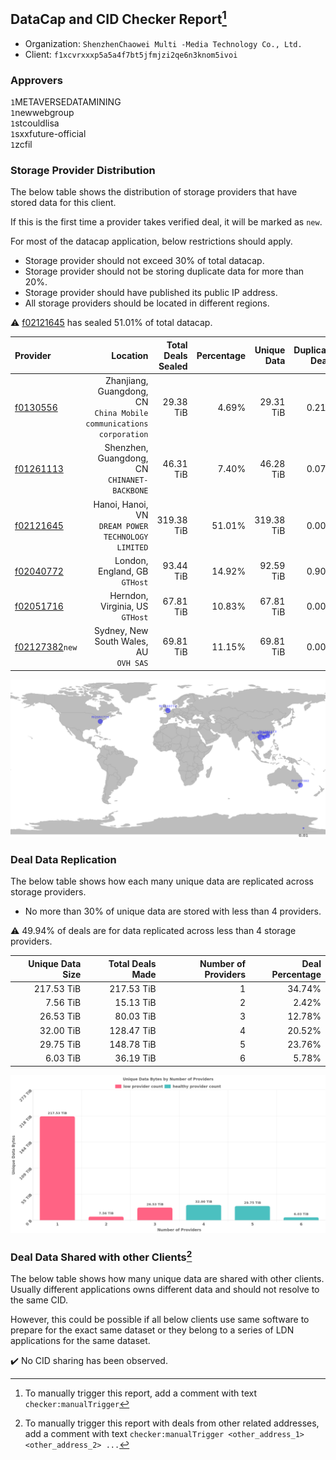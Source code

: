 ## DataCap and CID Checker Report[^1]
 - Organization: `ShenzhenChaowei Multi -Media Technology Co., Ltd.`
 - Client: `f1xcvrxxxp5a5a4f7bt5jfmjzi2qe6n3knom5ivoi`
### Approvers
`1`METAVERSEDATAMINING<br/>`1`newwebgroup<br/>`1`stcouldlisa<br/>`1`sxxfuture-official<br/>`1`zcfil

### Storage Provider Distribution
The below table shows the distribution of storage providers that have stored data for this client.

If this is the first time a provider takes verified deal, it will be marked as `new`.

For most of the datacap application, below restrictions should apply.
 - Storage provider should not exceed 30% of total datacap.
 - Storage provider should not be storing duplicate data for more than 20%.
 - Storage provider should have published its public IP address.
 - All storage providers should be located in different regions.

⚠️ [f02121645](https://filfox.info/en/address/f02121645) has sealed 51.01% of total datacap.

| Provider                                                    |                                                               Location | Total Deals Sealed | Percentage | Unique Data | Duplicate Deals |
| :---------------------------------------------------------- | ---------------------------------------------------------------------: | -----------------: | ---------: | ----------: | --------------: |
| [f0130556](https://filfox.info/en/address/f0130556)         | Zhanjiang, Guangdong, CN<br/>`China Mobile communications corporation` |          29.38 TiB |      4.69% |   29.31 TiB |           0.21% |
| [f01261113](https://filfox.info/en/address/f01261113)       |                        Shenzhen, Guangdong, CN<br/>`CHINANET-BACKBONE` |          46.31 TiB |      7.40% |   46.28 TiB |           0.07% |
| [f02121645](https://filfox.info/en/address/f02121645)       |                  Hanoi, Hanoi, VN<br/>`DREAM POWER TECHNOLOGY LIMITED` |         319.38 TiB |     51.01% |  319.38 TiB |           0.00% |
| [f02040772](https://filfox.info/en/address/f02040772)       |                                       London, England, GB<br/>`GTHost` |          93.44 TiB |     14.92% |   92.59 TiB |           0.90% |
| [f02051716](https://filfox.info/en/address/f02051716)       |                                     Herndon, Virginia, US<br/>`GTHost` |          67.81 TiB |     10.83% |   67.81 TiB |           0.00% |
| [f02127382](https://filfox.info/en/address/f02127382)`new`  |                              Sydney, New South Wales, AU<br/>`OVH SAS` |          69.81 TiB |     11.15% |   69.81 TiB |           0.00% |

<img src="https://raw.githubusercontent.com/data-preservation-programs/filplus-checker-assets/main/filecoin-project/filecoin-plus-large-datasets/issues/1909/1684225156246.png"/>

### Deal Data Replication
The below table shows how each many unique data are replicated across storage providers.

- No more than 30% of unique data are stored with less than 4 providers.

⚠️ 49.94% of deals are for data replicated across less than 4 storage providers.

| Unique Data Size | Total Deals Made | Number of Providers | Deal Percentage |
| ---------------: | ---------------: | ------------------: | --------------: |
|       217.53 TiB |       217.53 TiB |                   1 |          34.74% |
|         7.56 TiB |        15.13 TiB |                   2 |           2.42% |
|        26.53 TiB |        80.03 TiB |                   3 |          12.78% |
|        32.00 TiB |       128.47 TiB |                   4 |          20.52% |
|        29.75 TiB |       148.78 TiB |                   5 |          23.76% |
|         6.03 TiB |        36.19 TiB |                   6 |           5.78% |

<img src="https://raw.githubusercontent.com/data-preservation-programs/filplus-checker-assets/main/filecoin-project/filecoin-plus-large-datasets/issues/1909/1684225156864.png"/>

### Deal Data Shared with other Clients[^3]
The below table shows how many unique data are shared with other clients.
Usually different applications owns different data and should not resolve to the same CID.

However, this could be possible if all below clients use same software to prepare for the exact same dataset or they belong to a series of LDN applications for the same dataset.

✔️ No CID sharing has been observed.

[^1]: To manually trigger this report, add a comment with text `checker:manualTrigger`

[^2]: Deals from those addresses are combined into this report as they are specified with `checker:manualTrigger`

[^3]: To manually trigger this report with deals from other related addresses, add a comment with text `checker:manualTrigger <other_address_1> <other_address_2> ...`
